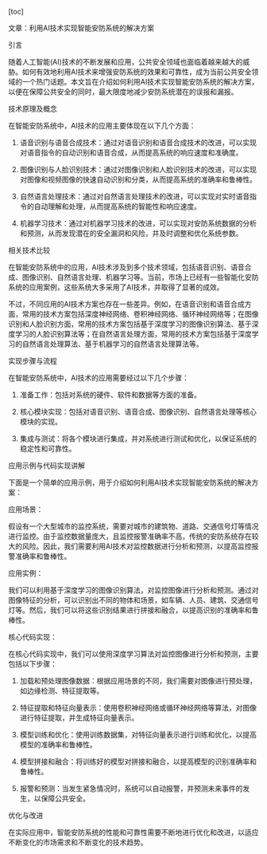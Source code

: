 
[toc]                    
                
                
文章：利用AI技术实现智能安防系统的解决方案

引言

随着人工智能(AI)技术的不断发展和应用，公共安全领域也面临着越来越大的威胁。如何有效地利用AI技术来增强安防系统的效果和可靠性，成为当前公共安全领域的一个热门话题。本文旨在介绍如何利用AI技术实现智能安防系统的解决方案，以便在保障公共安全的同时，最大限度地减少安防系统潜在的误报和漏报。

技术原理及概念

在智能安防系统中，AI技术的应用主要体现在以下几个方面：

1. 语音识别与语音合成技术：通过对语音识别和语音合成技术的改进，可以实现对语音指令的自动识别和语音合成，从而提高系统的响应速度和准确度。

2. 图像识别与人脸识别技术：通过对图像识别和人脸识别技术的改进，可以实现对图像和视频图像的快速自动识别和分类，从而提高系统的准确率和鲁棒性。

3. 自然语言处理技术：通过对自然语言处理技术的改进，可以实现对实时语音指令的自动理解和处理，从而提高系统的智能性和响应速度。

4. 机器学习技术：通过对机器学习技术的改进，可以实现对安防系统数据的分析和预测，从而发现潜在的安全漏洞和风险，并及时调整和优化系统参数。

相关技术比较

在智能安防系统中的应用，AI技术涉及到多个技术领域，包括语音识别、语音合成、图像识别、自然语言处理、机器学习等。当前，市场上已经有一些智能化安防系统的应用案例，这些系统大多采用了AI技术，并取得了显著的成效。

不过，不同应用的AI技术方案也存在一些差异。例如，在语音识别和语音合成方面，常用的技术方案包括深度神经网络、卷积神经网络、循环神经网络等；在图像识别和人脸识别方面，常用的技术方案包括基于深度学习的图像识别算法、基于深度学习的人脸识别算法等；在自然语言处理方面，常用的技术方案包括基于深度学习的自然语言处理算法、基于机器学习的自然语言处理算法等。

实现步骤与流程

在智能安防系统中，AI技术的应用需要经过以下几个步骤：

1. 准备工作：包括对系统的硬件、软件和数据等方面的准备。

2. 核心模块实现：包括对语音识别、语音合成、图像识别、自然语言处理等核心模块的实现。

3. 集成与测试：将各个模块进行集成，并对系统进行测试和优化，以保证系统的稳定性和可靠性。

应用示例与代码实现讲解

下面是一个简单的应用示例，用于介绍如何利用AI技术实现智能安防系统的解决方案：

应用场景：

假设有一个大型城市的监控系统，需要对城市的建筑物、道路、交通信号灯等情况进行监控。由于监控数据量庞大，且监控报警准确率不高，传统的安防系统存在较大的风险。因此，我们需要利用AI技术对监控数据进行分析和预测，以提高监控报警准确率和鲁棒性。

应用实例：

我们可以利用基于深度学习的图像识别算法，对监控图像进行分析和预测。通过对图像特征的分析，可以识别出不同的物体和场景，如车辆、人员、建筑、交通信号灯等。然后，我们可以将这些识别结果进行拼接和融合，以提高识别的准确率和鲁棒性。

核心代码实现：

在核心代码实现中，我们可以使用深度学习算法对监控图像进行分析和预测，主要包括以下步骤：

1. 加载和预处理图像数据：根据应用场景的不同，我们需要对图像进行预处理，如边缘检测、特征提取等。

2. 特征提取和特征向量表示：使用卷积神经网络或循环神经网络等算法，对图像进行特征提取，并生成特征向量表示。

3. 模型训练和优化：使用训练数据集，对特征向量表示进行训练和优化，以提高模型的准确率和鲁棒性。

4. 模型拼接和融合：将训练好的模型对拼接和融合，以提高模型的识别准确率和鲁棒性。

5. 报警和预测：当发生紧急情况时，系统可以自动报警，并预测未来事件的发生，以保障公共安全。

优化与改进

在实际应用中，智能安防系统的性能和可靠性需要不断地进行优化和改进，以适应不断变化的市场需求和不断变化的技术趋势。

